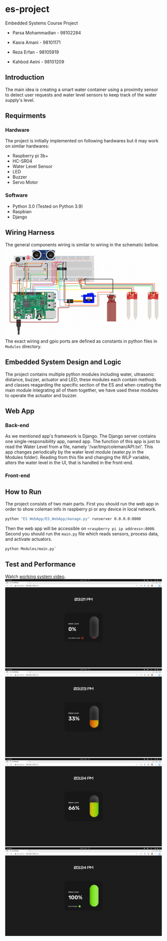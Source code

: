 # es-project
Embedded Systems Course Project

- Parsa Mohammadian - 98102284

- Kasra Amani - 98101171

- Reza Erfan - 98105919

- Kahbod Aeini - 98101209

## Introduction
The main idea is creating a smart water container using a proximity sensor to detect user requests and water level sensors to keep track of the water supply's level.
## Requirments
### Hardware
The project is initially implemented on following hardwares but it may work on similar hardwares:
- Raspberry pi 3b+
- HC-SR04
- Water Level Sensor
- LED
- Buzzer
- Servo Motor
### Software
- Python 3.0 (Tested on Python 3.9)
- Raspbian
- Django

## Wiring Harness
The general components wiring is similar to wiring in the schematic bellow.
![circuit](./Documentation/circuit.png)
The exact wiring and gpio ports are defined as constants in python files in `Modules` directory.

## Embedded System Design and Logic
The project contains multiple python modules including water, ultrasonic distance, buzzer, actuator and LED; these modules each contain methods and classes reagarding the specific section of the ES and when creating the main module integrating all of them together, we have used these modules to operate the actuator and buzzer. 

## Web App

### Back-end
As we mentioned app's framework is Django. The Django server contains one single-responsibility app, named app. The function of this app is just to read the Water Level from a file, namely '/var/tmp/coleman/API.txt'. This app changes periodically by the water level module (water.py in the Modules folder). Reading from this file and changing the WLP variable, alters the water level in the UI, that is handled in the front-end.

### Front-end


## How to Run
The project consists of two main parts. First you should run the web app in order to show coleman info in raspberry pi or any device in local network.
```bash
python "ES WebApp/ES_WebApp/manage.py" runserver 0.0.0.0:8000
```
Then the web app will be accessible on `<raspberry pi ip address>:8000`.
Second you should run the `main.py` file which reads sensors, process data, and activate actuators.
```bash
python Modules/main.py`
```
## Test and Performance
Watch [working system video](./Documentation/Report.MOV).
![ui-0](Documentation/ui-0.png)
![ui-0](Documentation/ui-33.png)
![ui-0](Documentation/ui-66.png)
![ui-0](Documentation/ui-100.png)
